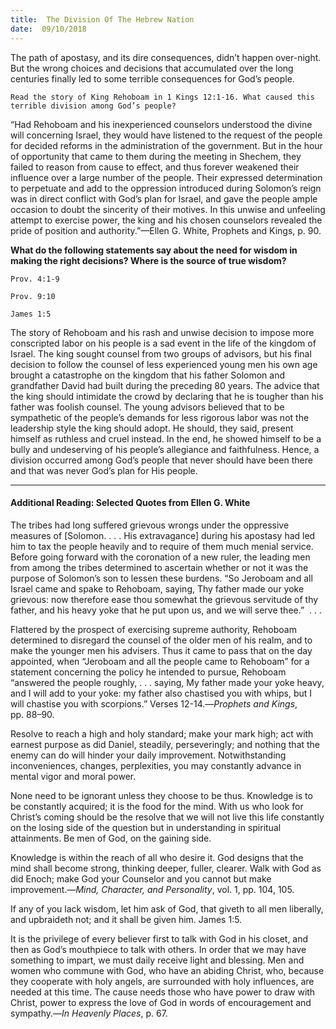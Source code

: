 ```yaml
---
title:  The Division Of The Hebrew Nation
date:  09/10/2018
---
```


The path of apostasy, and its dire consequences, didn’t happen over-night. But the wrong choices and decisions that accumulated over the long centuries finally led to some terrible consequences for God’s people.

`Read the story of King Rehoboam in 1 Kings 12:1-16. What caused this terrible division among God’s people?`

“Had Rehoboam and his inexperienced counselors understood the divine will concerning Israel, they would have listened to the request of the people for decided reforms in the administration of the government. But in the hour of opportunity that came to them during the meeting in Shechem, they failed to reason from cause to effect, and thus forever weakened their influence over a large number of the people. Their expressed determination to perpetuate and add to the oppression introduced during Solomon’s reign was in direct conflict with God’s plan for Israel, and gave the people ample occasion to doubt the sincerity of their motives. In this unwise and unfeeling attempt to exercise power, the king and his chosen counselors revealed the pride of position and authority.”—Ellen G. White, Prophets and Kings, p. 90.

**What do the following statements say about the need for wisdom in making the right decisions? Where is the source of true wisdom?**

`Prov. 4:1-9`

`Prov. 9:10`

`James 1:5`

The story of Rehoboam and his rash and unwise decision to impose more conscripted labor on his people is a sad event in the life of the kingdom of Israel. The king sought counsel from two groups of advisors, but his final decision to follow the counsel of less experienced young men his own age brought a catastrophe on the kingdom that his father Solomon and grandfather David had built during the preceding 80 years. The advice that the king should intimidate the crowd by declaring that he is tougher than his father was foolish counsel. The young advisors believed that to be sympathetic of the people’s demands for less rigorous labor was not the leadership style the king should adopt. He should, they said, present himself as ruthless and cruel instead. In the end, he showed himself to be a bully and undeserving of his people’s allegiance and faithfulness. Hence, a division occurred among God’s people that never should have been there and that was never God’s plan for His people.

---

#### Additional Reading: Selected Quotes from Ellen G. White

The tribes had long suffered grievous wrongs under the oppressive measures of [Solomon. . . . His extravagance] during his apostasy had led him to tax the people heavily and to require of them much menial service. Before going forward with the coronation of a new ruler, the leading men from among the tribes determined to ascertain whether or not it was the purpose of Solomon’s son to lessen these burdens. “So Jeroboam and all Israel came and spake to Rehoboam, saying, Thy father made our yoke grievous: now therefore ease thou somewhat the grievous servitude of thy father, and his heavy yoke that he put upon us, and we will serve thee.”  . . .

Flattered by the prospect of exercising supreme authority, Rehoboam determined to disregard the counsel of the older men of his realm, and to make the younger men his advisers. Thus it came to pass that on the day appointed, when “Jeroboam and all the people came to Rehoboam” for a statement concerning the policy he intended to pursue, Rehoboam “answered the people roughly, . . . saying, My father made your yoke heavy, and I will add to your yoke: my father also chastised you with whips, but I will chastise you with scorpions.” Verses 12-14.—_Prophets and Kings_, pp. 88–90.

Resolve to reach a high and holy standard; make your mark high; act with earnest purpose as did Daniel, steadily, perseveringly; and nothing that the enemy can do will hinder your daily improvement. Notwithstanding inconveniences, changes, perplexities, you may constantly advance in mental vigor and moral power. 

None need to be ignorant unless they choose to be thus. Knowledge is to be constantly acquired; it is the food for the mind. With us who look for Christ’s coming should be the resolve that we will not live this life constantly on the losing side of the question but in understanding in spiritual attainments. Be men of God, on the gaining side. 

Knowledge is within the reach of all who desire it. God designs that the mind shall become strong, thinking deeper, fuller, clearer. Walk with God as did Enoch; make God your Counselor and you cannot but make improvement.—_Mind, Character, and Personality_, vol. 1, pp. 104, 105. 

If any of you lack wisdom, let him ask of God, that giveth to all men liberally, and upbraideth not; and it shall be given him. James 1:5. 

It is the privilege of every believer first to talk with God in his closet, and then as God’s mouthpiece to talk with others. In order that we may have something to impart, we must daily receive light and blessing. Men and women who commune with God, who have an abiding Christ, who, because they cooperate with holy angels, are surrounded with holy influences, are needed at this time. The cause needs those who have power to draw with Christ, power to express the love of God in words of encouragement and sympathy.—_In Heavenly Places_, p. 67.